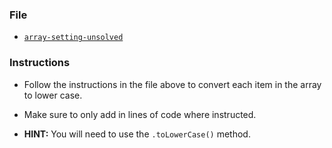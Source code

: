 ### File

* [`array-setting-unsolved`](Unsolved/array-setting-unsolved.html)

### Instructions

* Follow the instructions in the file above to convert each item in the array to lower case.

* Make sure to only add in lines of code where instructed.

* **HINT:** You will need to use the `.toLowerCase()` method.
